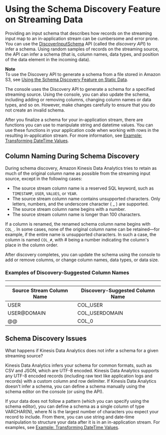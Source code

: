 # Using the Schema Discovery Feature on Streaming Data<a name="sch-dis"></a>

Providing an input schema that describes how records on the streaming input map to an in\-application stream can be cumbersome and error prone\. You can use the [DiscoverInputSchema](API_DiscoverInputSchema.md) API \(called the *discovery API*\) to infer a schema\. Using random samples of records on the streaming source, the API can infer a schema \(that is, column names, data types, and position of the data element in the incoming data\)\. 

**Note**  
To use the Discovery API to generate a schema from a file stored in Amazon S3, see [Using the Schema Discovery Feature on Static Data](sch-dis-ref.md)\. 

The console uses the Discovery API to generate a schema for a specified streaming source\. Using the console, you can also update the schema, including adding or removing columns, changing column names or data types, and so on\. However, make changes carefully to ensure that you do not create an invalid schema\. 

After you finalize a schema for your in\-application stream, there are functions you can use to manipulate string and datetime values\. You can use these functions in your application code when working with rows in the resulting in\-application stream\. For more information, see [Example: Transforming DateTime Values](app-string-datetime-manipulation.md)\.

## Column Naming During Schema Discovery<a name="sch-dis-column-names"></a>

During schema discovery, Amazon Kinesis Data Analytics tries to retain as much of the original column name as possible from the streaming input source, except in the following cases:
+ The source stream column name is a reserved SQL keyword, such as `TIMESTAMP`, `USER`, `VALUES`, or `YEAR`\. 
+ The source stream column name contains unsupported characters\. Only letters, numbers, and the underscore character \( \_ \) are supported\.
+ The source stream column name begins with a number\.
+ The source stream column name is longer than 100 characters\.

If a column is renamed, the renamed schema column name begins with `COL_`\. In some cases, none of the original column name can be retained—for example, if the entire name is unsupported characters\. In such a case, the column is named `COL_#`, with \# being a number indicating the column's place in the column order\.

After discovery completes, you can update the schema using the console to add or remove columns, or change column names, data types, or data size\. 

### Examples of Discovery\-Suggested Column Names<a name="sch-dis-column-names-examples"></a>


****  

| Source Stream Column Name | Discovery\-Suggested Column Name | 
| --- | --- | 
|  USER  |  COL\_USER  | 
|  USER@DOMAIN  |  COL\_USERDOMAIN  | 
|  @@  |  COL\_0  | 

## Schema Discovery Issues<a name="sch-dis-when-fails"></a>

What happens if Kinesis Data Analytics does not infer a schema for a given streaming source? 

Kinesis Data Analytics infers your schema for common formats, such as CSV and JSON, which are UTF\-8 encoded\. Kinesis Data Analytics supports any UTF\-8 encoded records \(including raw text like application logs and records\) with a custom column and row delimiter\. If Kinesis Data Analytics doesn't infer a schema, you can define a schema manually using the schema editor on the console \(or using the API\)\.

 If your data does not follow a pattern \(which you can specify using the schema editor\), you can define a schema as a single column of type VARCHAR\(N\), where N is the largest number of characters you expect your record to include\. From there, you can use string and date\-time manipulation to structure your data after it is in an in\-application stream\. For examples, see [Example: Transforming DateTime Values](app-string-datetime-manipulation.md)\.